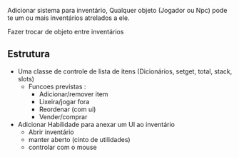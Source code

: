Adicionar sistema para inventário, Qualquer objeto (Jogador ou Npc) pode te um ou mais inventários atrelados a ele.

Fazer trocar de objeto entre inventários

Estrutura
---
* Uma classe de controle de lista de itens (Dicionários, setget, total, stack, slots)
  * Funcoes previstas : 
    * Adicionar/remover item
    * Lixeira/jogar fora
    * Reordenar (com ui)
    * Vender/comprar
* Adicionar Habilidade para anexar um UI ao inventário
  * Abrir inventário
  * manter aberto (cinto de utilidades)
  * controlar com o mouse